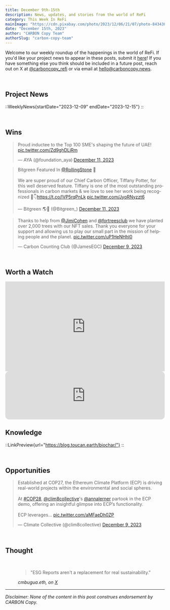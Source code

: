 ```yaml
---
title: December 9th-15th
description: News, updates, and stories from the world of ReFi
category: This Week In ReFi
mainImage: "https://cdn.pixabay.com/photo/2023/12/06/21/07/photo-8434386_1280.jpg"
date: "December 15th, 2023"
author: "CARBON Copy Team"
authorSlug: "carbon-copy-team"
---
```


Welcome to our weekly roundup of the happenings in the world of ReFi. If you'd like your project news to appear in these posts, submit it [here](https://baserow.io/form/Bvg1VhbZvYjYDyylflMoYvqPA7Gogg1GDeTjzO8ku-o)! If you have something else you think should be included in a future post, reach out on X at [@carboncopy_refi](https://x.com/carboncopy_refi) or via email at hello@carboncopy.news.

<br>

## Project News

::WeeklyNews{startDate="2023-12-09" endDate="2023-12-15"}
::

<br>

## Wins

<blockquote class="twitter-tweet"><p lang="en" dir="ltr">Proud inductee to the Top 100 SME&#39;s shaping the future of UAE! <a href="https://t.co/Zd9ghDLjRm">pic.twitter.com/Zd9ghDLjRm</a></p>&mdash; AYA (@foundation_aya) <a href="https://twitter.com/foundation_aya/status/1734218365709803569?ref_src=twsrc%5Etfw">December 11, 2023</a></blockquote>

<blockquote class="twitter-tweet"><p lang="en" dir="ltr">Bitgreen Featured In <a href="https://twitter.com/RollingStone?ref_src=twsrc%5Etfw">@RollingStone</a> 🙌<br><br>We are super proud of our Chief Carbon Officer, Tiffany Potter, for this well deserved feature. Tiffany is one of the most outstanding professionals in carbon markets &amp; we love to see her work being recognized 🧵👇<a href="https://t.co/lVP5rqPnLk">https://t.co/lVP5rqPnLk</a> <a href="https://t.co/JyoRNyzzt6">pic.twitter.com/JyoRNyzzt6</a></p>&mdash; Bitgreen 🌎🌱 (@Bitgreen_) <a href="https://twitter.com/Bitgreen_/status/1734332673076654435?ref_src=twsrc%5Etfw">December 11, 2023</a></blockquote>

<blockquote class="twitter-tweet"><p lang="en" dir="ltr">Thanks to help from <a href="https://twitter.com/JimiCohen?ref_src=twsrc%5Etfw">@JimiCohen</a> and <a href="https://twitter.com/fortreesclub?ref_src=twsrc%5Etfw">@fortreesclub</a> we have planted over 2,000 trees with our NFT sales. Thank you everyone for your support and allowing us to play our small part in the mission of helping people and the planet. <a href="https://t.co/uP1HeNHhl0">pic.twitter.com/uP1HeNHhl0</a></p>&mdash; Carbon Counting Club (@JamesEGC) <a href="https://twitter.com/JamesEGC/status/1733313998005600689?ref_src=twsrc%5Etfw">December 9, 2023</a></blockquote>

<br>

## Worth a Watch

<iframe width="100%" style="aspect-ratio: 16/9" src="https://www.youtube.com/embed/C7dYUoL2lZY?si=B5AB3NAZACc8rak2" title="YouTube video player" frameborder="0" allow="accelerometer; autoplay; clipboard-write; encrypted-media; gyroscope; picture-in-picture; web-share" allowfullscreen></iframe>

<br>

<iframe style="border-radius:12px" src="https://open.spotify.com/embed/episode/7vZjofdFwPw0EG7yqOIRs6?utm_source=generator&theme=0" width="100%" height="152" frameBorder="0" allowfullscreen="" allow="autoplay; clipboard-write; encrypted-media; fullscreen; picture-in-picture" loading="lazy"></iframe>

<br>

<!-- ## ReFi in the News

::LinkPreview{url="https://cointelegraph.com/news/cop28-decentralized-carbon-markets-climate-action-united-nations"}
::

::LinkPreview{url="https://cointelegraph.com/news/united-nations-agency-undp-blockchain-academy-algorand"}
::

<br> -->

## Knowledge

::LinkPreview{url="https://blog.toucan.earth/biochar/"}
::

<br>

## Opportunities

<blockquote class="twitter-tweet"><p lang="en" dir="ltr">Established at COP27, the Ethereum Climate Platform (ECP) is driving real-world projects within the environmental and social spheres.<br><br>At <a href="https://twitter.com/hashtag/COP28?src=hash&amp;ref_src=twsrc%5Etfw">#COP28</a>, <a href="https://twitter.com/clim8collective?ref_src=twsrc%5Etfw">@clim8collective</a>&#39;s <a href="https://twitter.com/annalerner?ref_src=twsrc%5Etfw">@annalerner</a> partook in the ECP demo, offering an insightful glimpse into ECP’s functionality.<br><br>ECP leverages… <a href="https://t.co/aMFaeDh0ZP">pic.twitter.com/aMFaeDh0ZP</a></p>&mdash; Climate Collective (@clim8collective) <a href="https://twitter.com/clim8collective/status/1733464525460971591?ref_src=twsrc%5Etfw">December 9, 2023</a></blockquote>

<br>

## Thought

<br>

<figure class="text-center mb-5">
  <blockquote class="blockquote">
    <span>"ESG Reports aren't a replacement for real sustainability."</span>
  </blockquote>
  <figcaption class="blockquote-footer">
    <cite title="cmbugua.eth">cmbugua.eth, on <a href="https://x.com/Ruskim/status/1735202058087612800?s=20" target="_blank">X</a></cite>
  </figcaption>
</figure>

***

*Disclaimer: None of the content in this post construes endorsement by CARBON Copy.*  
